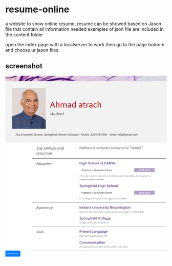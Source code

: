 # resume-online
a website to show online resume, resume can be showed based on Jason file that contain all information needed
exemples of json file are included in the content folder

open the index page with a localserver to work then go to the page botoom and choose ur jason files

## screenshot
![picture](home.png)
